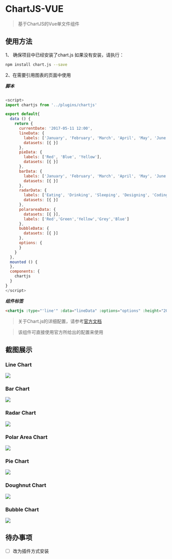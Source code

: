 # ChartJS-VUE
> 基于ChartJS的Vue单文件组件

## 使用方法

1、 确保项目中已经安装了chart.js
如果没有安装，请执行：
``` bash
npm install chart.js --save
```
2、在需要引用图表的页面中使用

***脚本***
``` javascript

<script>
import chartjs from '../plugins/chartjs'

export default{
  data () {
    return {
      currentDate: '2017-05-11 12:00',
      lineData: {
        labels: ['January', 'February', 'March', 'April', 'May', 'June', 'July'],
        datasets: [{ }]
      },
      pieData: {
        labels: ['Red', 'Blue', 'Yellow'],
        datasets: [{ }]
      },
      barData: {
        labels: ['January', 'February', 'March', 'April', 'May', 'June', 'July'],
        datasets: [{ }]
      },
      radarData: {
        labels: ['Eating', 'Drinking', 'Sleeping', 'Designing', 'Coding', 'Cycling', 'Running'],
        datasets: [{ }]
      },
      polarareaData: {
        datasets: [{ }],
        labels: ['Red','Green','Yellow','Grey','Blue']
      },
      bubbleData: {
        datasets: [{ }]
      },
      options: {
      }
    }
  },
  mounted () {
  },
  components: {
    chartjs
  }
}
</script>
```

***组件标签***
``` html
<chartjs :type="'line'" :data="lineData" :options="options" :height="200"></chartjs>
```

> 关于Chart.js的详细配置，请参考[官方文档](http://www.chartjs.org/docs/)

> 该组件可直接使用官方所给出的配置来使用

## 截图展示

### Line Chart
![](static/line.png)

### Bar Chart
![](static/bar.png)

### Radar Chart
![](static/radar.png)

### Polar Area Chart
![](static/polarArea.png)

### Pie Chart
![](static/pie.png)

### Doughnut Chart
![](static/doughnut.png)

### Bubble Chart
![](static/bubble.png)

## 待办事项
- [ ] 改为插件方式安装
